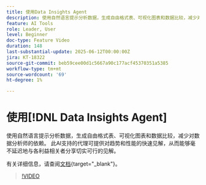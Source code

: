 ```yaml
---
title: 使用Data Insights Agent
description: 使用自然语言提示分析数据，生成自由格式表、可视化图表和数据比较，减少对数据分析师的依赖。
feature: AI Tools
role: Leader, User
level: Beginner
doc-type: Feature Video
duration: 148
last-substantial-update: 2025-06-12T00:00:00Z
jira: KT-18322
source-git-commit: beb59cee00d1c5667a90c177acf45370351a5385
workflow-type: tm+mt
source-wordcount: '69'
ht-degree: 1%

---
```


# 使用[!DNL Data Insights Agent]

使用自然语言提示分析数据，生成自由格式表、可视化图表和数据比较，减少对数据分析师的依赖。 此AI支持的代理可提供对趋势和性能的快速见解，从而能够毫不延迟地与各利益相关者分享切实可行的见解。

有关详细信息，请查阅[文档](https://experienceleague.adobe.com/zh-hans/docs/analytics-platform/using/cja-overview/cja-b2c-overview/data-analysis-ai){target="_blank"}。

>[!VIDEO](https://video.tv.adobe.com/v/3463929/?learn=on&enablevpops&captions=chi_hans)
